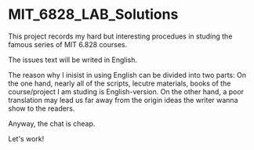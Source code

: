 # MIT_6828_LAB_Solutions


This project records my hard but interesting procedues in studing the famous series of MIT 6.828 courses.

The issues text will be writed in English.

The reason why I inisist in using English can be divided into two parts: 
On the one hand, nearly all of the scripts, lecutre materials, books of the course/project I am studing
is English-version. On the other hand, a poor translation may lead us far away from the origin ideas the 
writer wanna show to the readers.

Anyway, the chat is cheap.

Let's work!
